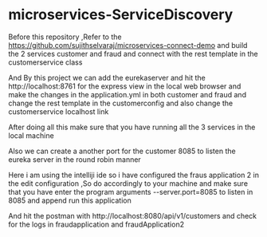 # microservices-ServiceDiscovery

Before this repository ,Refer to the https://github.com/sujithselvaraj/microservices-connect-demo 
and build the 2 services customer and fraud and connect with the rest template in the customerservice class 


And By this project we can add the eurekaserver and hit the http://localhost:8761 for the express view in the local web browser and make the changes in the application.yml in 
both customer and fraud and change the rest template in the customerconfig and also change the customerservice localhost link 


After doing all this make sure that you have running all the 3 services in the local machine 

Also we can create a another port for the customer 8085 to listen the eureka server in the round robin manner

Here i am using the intelliji ide so i have configured the fraus application 2 in the edit configuration ,So do accordingly to  your machine and make sure that you have enter the program arguments --server.port=8085 to listen in 8085 and append run this application


And hit the postman with http://localhost:8080/api/v1/customers and check for the logs in fraudapplication and fraudApplication2
